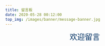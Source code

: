 ```yaml
---
title: 留言板
date: 2020-05-28 00:12:00
top_img: /images/banner/message-banner.jpg
---
```



<div align="center"><font size="5" face="verdana" color="#003163">欢迎留言</font></div>

